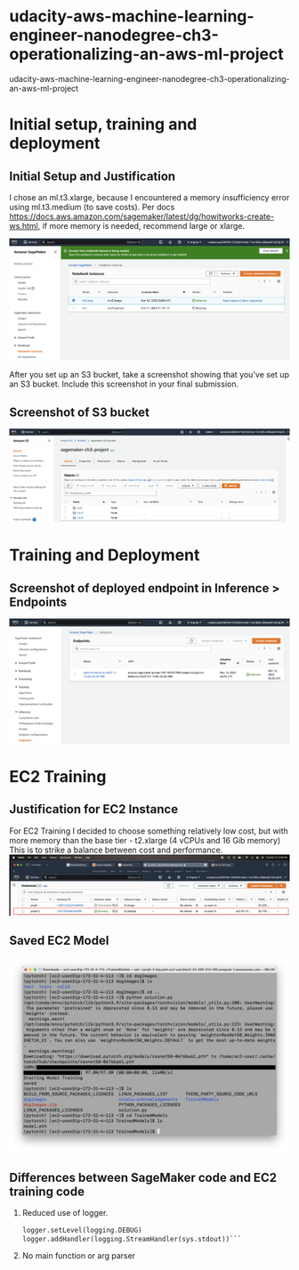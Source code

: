 # udacity-aws-machine-learning-engineer-nanodegree-ch3-operationalizing-an-aws-ml-project
udacity-aws-machine-learning-engineer-nanodegree-ch3-operationalizing-an-aws-ml-project

# Initial setup, training and deployment
## Initial Setup and Justification
I chose an ml.t3.xlarge, because I encountered a memory insufficiency error using ml.t3.medium (to save costs). Per docs https://docs.aws.amazon.com/sagemaker/latest/dg/howitworks-create-ws.html, if more memory is needed, recommend large or xlarge.

![sm-notebook-instance.png](sm-notebook-instance.png)

After you set up an S3 bucket, take a screenshot showing that you've set up an S3 bucket. Include this screenshot in your final submission.
## Screenshot of S3 bucket
![s3-bucket.png](s3-bucket.png)

# Training and Deployment
## Screenshot of deployed endpoint in Inference > Endpoints
![deployed-endpoint.png](deployed-endpoint.png)

# EC2 Training
## Justification for EC2 Instance
For EC2 Training I decided to choose something relatively low cost, but with more memory than the base tier - t2.xlarge (4 vCPUs and 16 Gib memory) This is to strike a balance between cost and performance.
![ec2-instance.png](ec2-instance.png)

## Saved EC2 Model
![ec2-saved-model.png](ec2-saved-model.png)

## Differences between SageMaker code and EC2 training code
1. Reduced use of logger.  
    ```logger=logging.getLogger(__name__)
    logger.setLevel(logging.DEBUG)
    logger.addHandler(logging.StreamHandler(sys.stdout))```
2. No main function or arg parser